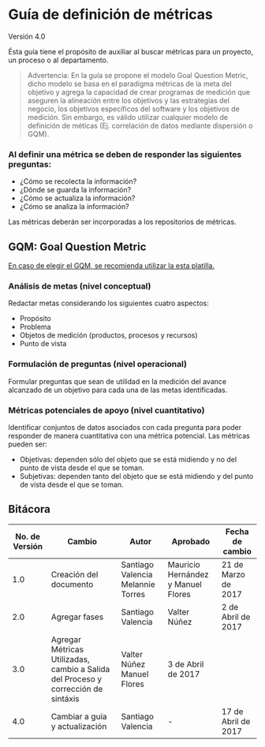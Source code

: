 # Guía de definición de métricas
Versión 4.0

Ésta guía tiene el propósito de auxiliar al buscar métricas para un proyecto, un proceso o al departamento.

> Advertencia: En la guía se propone el modelo Goal Question Metric, dicho modelo se basa en el paradigma métricas de la meta del objetivo y agrega la capacidad de crear programas de medición que aseguren la alineación entre los objetivos y las estrategias del negocio, los objetivos específicos del software y los objetivos de medición. Sin embargo, es válido utilizar cualquier modelo de definición de méticas (Ej. correlación de datos mediante dispersión o GQM).

### Al definir una métrica se deben de responder las siguientes preguntas:

<ul>
<li>¿Cómo se recolecta la información?</li>
<li>¿Dónde se guarda la información?</li>
<li>¿Cómo se actualiza la información?</li>
<li>¿Cómo se analiza la información?</li>
</ul>

Las métricas deberán ser incorporadas a los repositorios de métricas.

## GQM: Goal Question Metric

[En caso de elegir el GQM, se recomienda utilizar la esta platilla.](https://drive.google.com/open?id=1DQtb8yXpBbyqeqMRkvnoOqFh9pAzfSUWFvYvTpTgwN0)

### Análisis de metas (nivel conceptual)
Redactar metas considerando los siguientes cuatro aspectos:
<ul><li>Propósito</li><li>Problema</li><li>Objetos de medición (productos, procesos y recursos)</li><li>Punto de vista</li></ul>

### Formulación de preguntas (nivel operacional)
Formular preguntas que sean de utilidad en la medición del avance alcanzado de un objetivo para cada una de las metas identificadas.

### Métricas potenciales de apoyo (nivel cuantitativo)
Identificar conjuntos de datos asociados con cada pregunta para poder responder de manera cuantitativa con una métrica potencial. Las métricas pueden ser:
<ul><li>Objetivas: dependen sólo del objeto que se está midiendo y no del punto de vista desde el que se toman.</li><li>Subjetivas: dependen tanto del objeto que se está midiendo y del punto de vista desde el que se toman.</li></ul>


## Bitácora
No. de Versión | Cambio | Autor | Aprobado | Fecha de cambio
------------|------|-------------|-----------|-----------
1.0 |Creación del documento | Santiago Valencia Melannie Torres| Mauricio Hernández y Manuel Flores| 21 de Marzo de 2017
2.0 |Agregar fases | Santiago Valencia | Valter Núñez | 2 de Abril de 2017
3.0 |Agregar Métricas Utilizadas, cambio a Salida del Proceso y corrección de sintáxis | Valter Núñez Manuel Flores | 3 de Abril de 2017
4.0 |Cambiar a guía y actualización | Santiago Valencia |-| 17 de Abril de 2017

